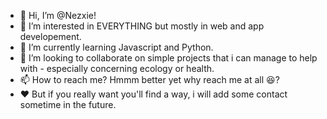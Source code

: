 - 👋 Hi, I’m @Nezxie!
- 👀 I’m interested in EVERYTHING but mostly in web and app developement.
- 🌱 I’m currently learning Javascript and Python.
- 💞️ I’m looking to collaborate on simple projects that i can manage to help with - especially concerning ecology or health.
- 📫 How to reach me? Hmmm better yet why reach me at all 😆? 
- ♥️ But if you really want you'll find a way, i will add some contact sometime in the future.

<!---
Nezxie/Nezxie is a ✨ special ✨ repository because its `README.md` (this file) appears on your GitHub profile.
You can click the Preview link to take a look at your changes.
--->
